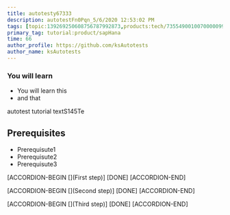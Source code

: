 ```yaml
---
title: autotesty67333
description: autotestFn0Pqn_5/6/2020 12:53:02 PM
tags: [topic:139269250608756787992873,products:tech/73554900100700000996,tutorial:experience/advanced]
primary_tag: tutorial:product/sapHana
time: 66
author_profile: https://github.com/ksAutotests
author_name: ksAutotests
---
```

### You will learn
- You will learn this
- and that

autotest tutorial textS145Te

## Prerequisites
- Prerequisute1
- Prerequisute2
- Prerequisute3

[ACCORDION-BEGIN [](First step)]
[DONE]
[ACCORDION-END]

[ACCORDION-BEGIN [](Second step)]
[DONE]
[ACCORDION-END]

[ACCORDION-BEGIN [](Third step)]
[DONE]
[ACCORDION-END]

